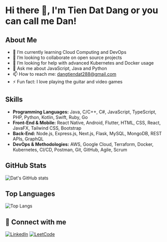# Hi there 👋, I'm Tien Dat Dang or you can call me Dan!

## About Me
- 🌱 I’m currently learning Cloud Computing and DevOps
- 👯 I’m looking to collaborate on open source projects
- 🤔 I’m looking for help with advanced Kubernetes and Docker usage
- 💬 Ask me about JavaScript, Java and Python
- 📫 How to reach me: dangtiendat288@gmail.com
- ⚡ Fun fact: I love playing the guitar and video games

## Skills
- **Programming Languages:** Java, C/C++, C#, JavaScript, TypeScript, PHP, Python, Kotlin, Swift, Ruby, Go
- **Front-End & Mobile:** React Native, Android, Flutter, HTML, CSS, React, JavaFX, Tailwind CSS, Bootstrap
- **Back-End:** Node.js, Express.js, Next.js, Flask, MySQL, MongoDB, REST APIs, GraphQL
- **DevOps & Methodologies:** AWS, Google Cloud, Terraform, Docker, Kubernetes, CI/CD, Postman, Git, GitHub, Agile, Scrum
  
## GitHub Stats
![Dat's GitHub stats](https://github-readme-stats.vercel.app/api?username=dangtiendat288&show_icons=true&theme=radical)

## Top Languages
![Top Langs](https://github-readme-stats.vercel.app/api/top-langs/?username=dangtiendat288&layout=compact&theme=radical)

## 🔗 Connect with me
[![LinkedIn](https://img.shields.io/badge/LinkedIn-blue?style=flat&logo=linkedin&labelColor=blue)](https://www.linkedin.com/in/tiendang288/)
[![LeetCode](https://img.shields.io/badge/LeetCode-blue?style=flat&logo=leetcode&labelColor=blue)](https://leetcode.com/u/tdang17/)
